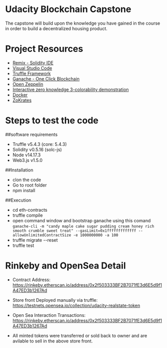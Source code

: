 # Udacity Blockchain Capstone

The capstone will build upon the knowledge you have gained in the course in order to build a decentralized housing product. 

# Project Resources

* [Remix - Solidity IDE](https://remix.ethereum.org/)
* [Visual Studio Code](https://code.visualstudio.com/)
* [Truffle Framework](https://truffleframework.com/)
* [Ganache - One Click Blockchain](https://truffleframework.com/ganache)
* [Open Zeppelin ](https://openzeppelin.org/)
* [Interactive zero knowledge 3-colorability demonstration](http://web.mit.edu/~ezyang/Public/graph/svg.html)
* [Docker](https://docs.docker.com/install/)
* [ZoKrates](https://github.com/Zokrates/ZoKrates)


# Steps to test the code

##software requirements
- Truffle v5.4.3 (core: 5.4.3)
- Solidity v0.5.16 (solc-js)
- Node v14.17.3
- Web3.js v1.5.0
 
##Installation
- clon the code
- Go to root folder
- npm install

##Execution
- cd eth-contracts
- truffle compile
- open command window and bootstrap ganache using this comand `ganache-cli -m "candy maple cake sugar pudding cream honey rich smooth crumble sweet treat" --gasLimit=0x1fffffffffffff --allowUnlimitedContractSize -e 1000000000 -a 100`
- truffle migrate --reset
- truffle test


# Rinkeby and OpenSea Detail

- Contract Address: https://rinkeby.etherscan.io/address/0x2f503333BF2B7071fE3d6E5d9f1A47ED3b1267Ad

- Store front Deployed manually via truffle: https://testnets.opensea.io/collection/udacity-realstate-token

- Open Sea Interaction Transactions: https://rinkeby.etherscan.io/address/0x2f503333BF2B7071fE3d6E5d9f1A47ED3b1267Ad
- All minted tokens were transferred or sold back to owner and are avilable to sell in the above store front.






